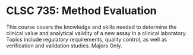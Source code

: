# CLSC 735: Method Evaluation

This course covers the knowledge and skills needed to determine the clinical value and analytical validity of a new assay in a clinical laboratory. Topics include regulatory requirements, quality control, as well as verification and validation studies. Majors Only.